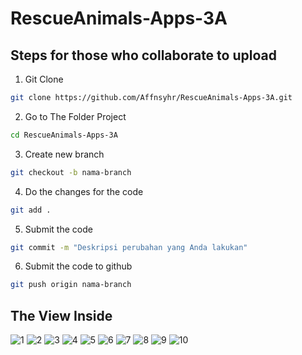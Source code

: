 # RescueAnimals-Apps-3A


## Steps for those who collaborate to upload

1. Git Clone 
```bash
git clone https://github.com/Affnsyhr/RescueAnimals-Apps-3A.git
```
2. Go to The Folder Project
```bash
cd RescueAnimals-Apps-3A
```
3. Create new branch 
```bash
git checkout -b nama-branch
```
4. Do the changes for the code 
```bash
git add .
```
5. Submit the code
```bash
git commit -m "Deskripsi perubahan yang Anda lakukan"
```
6. Submit the code to github
```bash
git push origin nama-branch
```

## The View Inside 
![1](https://github.com/user-attachments/assets/6eb78a13-478f-43c6-90aa-5f0d0ea8874a)
![2](https://github.com/user-attachments/assets/db12a173-15eb-40e2-99fd-5e2ec3c98bbd)
![3](https://github.com/user-attachments/assets/b15bb899-8ea1-479a-9dc5-7973c998129e)
![4](https://github.com/user-attachments/assets/5e069703-0b98-459c-bcee-6c21177ccc80)
![5](https://github.com/user-attachments/assets/ed66030b-b0a5-4489-9edc-c7d776106d0a)
![6](https://github.com/user-attachments/assets/37edddd4-00a4-499f-a746-485f39c4709d)
![7](https://github.com/user-attachments/assets/c273f0a2-f0f6-44ee-b2a7-bd5dec89b1f8)
![8](https://github.com/user-attachments/assets/4bf1f843-35f9-4227-924b-eec5800391a7)
![9](https://github.com/user-attachments/assets/1df92782-f53e-44d4-b433-ac41db97cfe5)
![10](https://github.com/user-attachments/assets/8e98f687-b53c-4cec-95af-755f6441b9a6)

